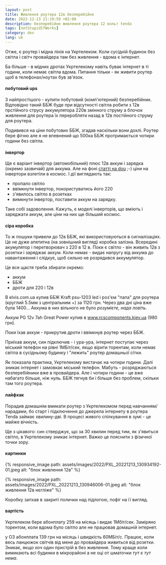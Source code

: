 ```yaml
---
layout: post
title: Живлення роутера 12в безперебійне
date: 2022-12-13 21:19:59 +02:00
description: безперебійне живлення роутера 12 вольт tenda
tags: [notStupidIfWorks]
category: dev
lang: uk
---
```


Отже, є роутер і мідна лінія на Укртелеком.
Коли сусідній будинок без світла і світч провайдера там без живлення - вдома є інтернет.

Ба більше - в мідних дротах Укртелекому навіть буває інтернет в ті години, коли немає світла вдома.
Питання тільки - як живити роутер щоб в телефонах/ноутах був зв'язок.

#### побутовий ups
З найпростішого - купити побутовий (комп'ютерний) безперебійник. 
Відповідно такий ББЖ буде при відсутності світла робити з 12в прстійного струсу аккумулятора 220в змінного струму а блочок живлення для роутера їх переробляти назад в 12в постійного струму для роутера.

Подивився на ціни побутових ББЖ, згадав наскільки вони дохлі.
Роутер бере фігню але я не впевнений що 500ка ББЖ протримається чотири години без світла.

#### інвертор
Ще є варіант інвертор (автомобільний) плюс 12в аккум і зарядка (окремо зазвичай) для аккума.
Але на фоні [статті на dou](https://gamedev.dou.ua/forums/topic/40697/) ;-) ціни на інвертори взлетіли в космос.
І дії виглядають так: 
- пропало світло
- ввімкнути інвертор, покористуватись його 220
- з'явилось світло в розетках
- вимкнути інвертор, поставити аккум на зарядку.

Таке собі задоволення.
Кажуть, є моделі інверторів, що вміють і заряджати аккум, але ціни на них ще більший космос.

#### сіра коробка
То ж пошуки привели до 12в ББЖ, які використовуються в сигналізаціях.
Це не дуже апетитна  (на зовнішний вигляд) коробка залізна. 
Всередині акумулятор і перетворювач з 220 в 12 в.
Поки є світло - він живить 12в з розетки і заряджає аккум.
Коли немає - видає напругу від аккума до навантаження і слідкує, щоб сильно не розрядився аккумулятор.

Це все щастя треба збирати окремо:
- аккум
- ББЖ
- дроти для 220 і 12в

В elvis.com.ua купив ББЖ Kraft psu-1203 led і роз'єм "папа" для роутера 
(круглий 5.5мм з центральним +) за 1120 грн. 
Через два дні ціна вже була 1400...
Аккума в них вільного не було _розумієте, нада ловіть_.

Аккум PG 12v 7ah Great Power купив в www.rcscomponents.kiev.ua (980 грн).

Поки їхав аккум - прикрутив дроти і ввімкнув роутер через ББЖ.

Приїхав аккум, син підключив - і ура-ура, інтернет поступає через міський телефон на рівні 1МБіт/сек, якщо вірити торентам, коли немає світла в сусідньому будинку і "лежить" роутер домашньої сітки.

Як показала практика, Укртелекому вистачає на чотири години.
Далі зникає інтернет і замовкає міський телефон.
Мабуть - розряджаються безперебійники вже в провайдера.
Але і чотири години - це вже набагато більше, ніж нуль.
ББЖ тягнув би і більше без проблем, скільки там того роутера.

#### лайфхак 
Порадив домашнім вмикати роутер з Укртелекомом перед навчанням/нарадами, бо старт і  підключення до джерела інтернету в роутера Tenda займає хвилину-дві.
В процесі живого спілкування в зумі - це майже вічність.

Ще з цікавого: син стверджує, що за 30 хвилин перед тим, як з'явиться світло, в Укртелекому зникає інтернет.
Важко це пояснити з фізичної точки зору.

#### картинки

{% responsive_image path: assets/images/2022/PXL_20221213_130934192-01.jpeg alt: "блок живлення 12в" %}

{% responsive_image path: assets/images/2022/PXL_20221213_130946006-01.jpeg alt: "блок живлення 12в нєгліже" %}

Коробку запхав в закриті полички над підлогою, пофіг на її вигляд.

#### вартість
Укртелеком бере абонплату 259 на місяць і видає 1Мбіт/сек.
Заміряно торентом, коли вдома було світло але не працював домашній інтернет.

у O3 абонплата 139 грн на місяць і швидкість 60МБіт/с.
Працює, коли весь ланцюжок світчів від мене до провайдера живиться від розетки.
Зникає, якщо хоч один пристрій в без живлення. 
Тому краще коли вимикають всі будинки в мікрорайоні а не оці от шматочки _тут є тут нема_.

